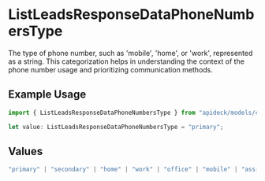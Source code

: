 # ListLeadsResponseDataPhoneNumbersType

The type of phone number, such as 'mobile', 'home', or 'work', represented as a string. This categorization helps in understanding the context of the phone number usage and prioritizing communication methods.

## Example Usage

```typescript
import { ListLeadsResponseDataPhoneNumbersType } from "apideck/models/components";

let value: ListLeadsResponseDataPhoneNumbersType = "primary";
```

## Values

```typescript
"primary" | "secondary" | "home" | "work" | "office" | "mobile" | "assistant" | "fax" | "direct-dial-in" | "personal" | "other"
```